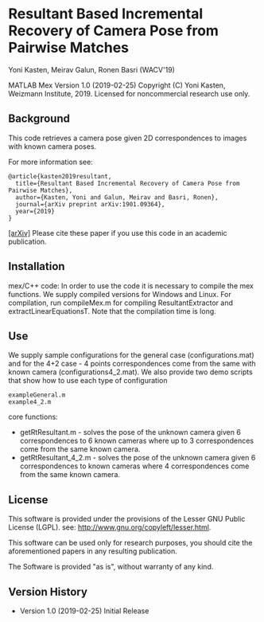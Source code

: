 
# Resultant Based Incremental Recovery of Camera Pose from Pairwise Matches

Yoni Kasten, Meirav Galun, Ronen Basri (WACV'19)


MATLAB Mex Version 1.0 (2019-02-25)
Copyright (C) Yoni Kasten, Weizmann Institute, 2019.
Licensed for noncommercial research use only.


## Background

This code retrieves a camera pose given 2D correspondences to images with known camera poses.

For more information see:
```
@article{kasten2019resultant,
  title={Resultant Based Incremental Recovery of Camera Pose from Pairwise Matches},
  author={Kasten, Yoni and Galun, Meirav and Basri, Ronen},
  journal={arXiv preprint arXiv:1901.09364},
  year={2019}
}
```

[[arXiv]](https://arxiv.org/abs/1901.09364)
Please cite these paper if you use this code in an academic publication.


## Installation

mex/C++ code:
In order to use the code it is necessary to compile the mex functions.
We supply compiled versions for Windows and Linux.
For compilation, run compileMex.m for compiling ResultantExtractor and extractLinearEquationsT.
Note that the compilation time is long.




## Use

We supply sample configurations for the general case (configurations.mat) and for the 4+2 case - 4 points correspondences come from the same with known camera (configurations4_2.mat). 
We also provide two demo scripts that show how to use each type of configuration
```
exampleGeneral.m
example4_2.m
```

core functions:
 - getRtResultant.m - solves the pose of the unknown camera given 6 correspondences to 6 known cameras where up to 3 correspondences come from the same known camera.
 - getRtResultant_4_2.m - solves the pose of the unknown camera given 6 correspondences to known cameras where 4 correspondences come from the same known camera. 


## License

   This software is provided under the provisions of the Lesser GNU Public License (LGPL). 
   see: http://www.gnu.org/copyleft/lesser.html.

   This software can be used only for research purposes, you should cite
   the aforementioned papers in any resulting publication.

   The Software is provided "as is", without warranty of any kind.




## Version History


* Version 1.0 (2019-02-25)
   Initial Release
